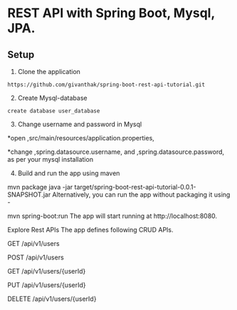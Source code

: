 # REST API with Spring Boot, Mysql, JPA.

## Setup

1. Clone the application
  ``` 
https://github.com/givanthak/spring-boot-rest-api-tutorial.git
 ```

2. Create Mysql-database

  ```    
create database user_database

  ```

3. Change  username and password in Mysql

*open ,src/main/resources/application.properties,

*change ,spring.datasource.username, and ,spring.datasource.password, as per your mysql installation

4. Build and run the app using maven

mvn package
java -jar target/spring-boot-rest-api-tutorial-0.0.1-SNAPSHOT.jar
Alternatively, you can run the app without packaging it using -

mvn spring-boot:run
The app will start running at http://localhost:8080.

Explore Rest APIs
The app defines following CRUD APIs.

GET /api/v1/users

POST /api/v1/users

GET /api/v1/users/{userId}

PUT /api/v1/users/{userId}

DELETE /api/v1/users/{userId}
